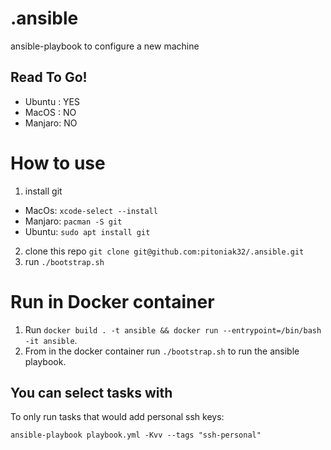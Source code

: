 # .ansible
ansible-playbook to configure a new machine

## Read To Go!
- Ubuntu : YES
- MacOS  : NO
- Manjaro: NO

# How to use
1. install git 
  - MacOs: `xcode-select --install`
  - Manjaro: `pacman -S git`
  - Ubuntu: `sudo apt install git`
2. clone this repo `git clone git@github.com:pitoniak32/.ansible.git`
3. run `./bootstrap.sh`

# Run in Docker container
1. Run `docker build . -t ansible && docker run --entrypoint=/bin/bash -it ansible`.
2. From in the docker container run `./bootstrap.sh` to run the ansible playbook.

## You can select tasks with
To only run tasks that would add personal ssh keys:
```
ansible-playbook playbook.yml -Kvv --tags "ssh-personal"
```
